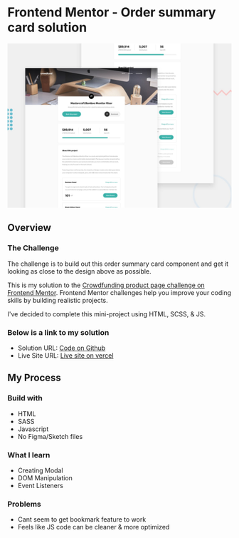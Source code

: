 # Frontend Mentor - Order summary card solution

![My solution for this challenge](./design/desktop-preview.jpg)

## Overview

### The Challenge

The challenge is to build out this order summary card component and get it looking as close to the design above as possible.

This is my solution to the [Crowdfunding product page challenge on Frontend Mentor](https://www.frontendmentor.io/challenges/crowdfunding-product-page-7uvcZe7ZR). Frontend Mentor challenges help you improve your coding skills by building realistic projects.

I've decided to complete this mini-project using HTML, SCSS, & JS.

### Below is a link to my solution

- Solution URL: [Code on Github](https://github.com/jasonkwm/crowdfunding-product-page-main)
- Live Site URL: [Live site on vercel](https://crowdfunding-product-page-main-phi.vercel.app/)

## My Process

### Build with

- HTML
- SASS
- Javascript
- No Figma/Sketch files

### What I learn

- Creating Modal
- DOM Manipulation
- Event Listeners

### Problems

- Cant seem to get bookmark feature to work
- Feels like JS code can be cleaner & more optimized
